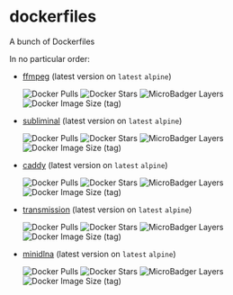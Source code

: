# dockerfiles
A bunch of Dockerfiles

In no particular order:

- [ffmpeg](https://hub.docker.com/repository/docker/maxcanna/ffmpeg) (latest version on `latest` `alpine`)

    ![Docker Pulls](https://img.shields.io/docker/pulls/maxcanna/ffmpeg) ![Docker Stars](https://img.shields.io/docker/stars/maxcanna/ffmpeg) ![MicroBadger Layers](https://img.shields.io/microbadger/layers/maxcanna/ffmpeg) ![Docker Image Size (tag)](https://img.shields.io/docker/image-size/maxcanna/ffmpeg/latest)

- [subliminal](https://hub.docker.com/repository/docker/maxcanna/subliminal) (latest version on `latest` `alpine`)

    ![Docker Pulls](https://img.shields.io/docker/pulls/maxcanna/subliminal) ![Docker Stars](https://img.shields.io/docker/stars/maxcanna/subliminal) ![MicroBadger Layers](https://img.shields.io/microbadger/layers/maxcanna/subliminal) ![Docker Image Size (tag)](https://img.shields.io/docker/image-size/maxcanna/subliminal/latest)

- [caddy](https://hub.docker.com/repository/docker/maxcanna/caddy) (latest version on `latest` `alpine`)

    ![Docker Pulls](https://img.shields.io/docker/pulls/maxcanna/caddy) ![Docker Stars](https://img.shields.io/docker/stars/maxcanna/caddy) ![MicroBadger Layers](https://img.shields.io/microbadger/layers/maxcanna/caddy) ![Docker Image Size (tag)](https://img.shields.io/docker/image-size/maxcanna/caddy/latest)

 - [transmission](https://hub.docker.com/repository/docker/maxcanna/transmission) (latest version on `latest` `alpine`)

    ![Docker Pulls](https://img.shields.io/docker/pulls/maxcanna/transmission) ![Docker Stars](https://img.shields.io/docker/stars/maxcanna/transmission) ![MicroBadger Layers](https://img.shields.io/microbadger/layers/maxcanna/transmission) ![Docker Image Size (tag)](https://img.shields.io/docker/image-size/maxcanna/transmission/latest)

 - [minidlna](https://hub.docker.com/repository/docker/maxcanna/minidlna) (latest version on `latest` `alpine`)

    ![Docker Pulls](https://img.shields.io/docker/pulls/maxcanna/minidlna) ![Docker Stars](https://img.shields.io/docker/stars/maxcanna/minidlna) ![MicroBadger Layers](https://img.shields.io/microbadger/layers/maxcanna/minidlna) ![Docker Image Size (tag)](https://img.shields.io/docker/image-size/maxcanna/minidlna/latest)
